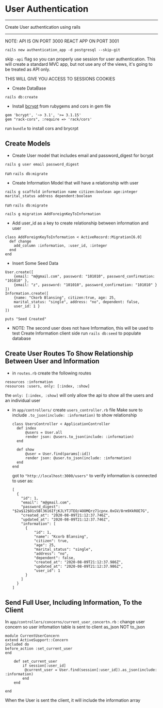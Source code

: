 # User Authentication

---

Create User authentication using rails

---

NOTE:
API IS ON PORT 3000
REACT APP ON PORT 3001

```
rails new authentication_app -d postgresql --skip-git
```

skip `-api` flag so you can properly use session for user authentication. This will create
a standard MVC app, but not use any of the views, it's going to be treated as API only.

THIS WILL GIVE YOU ACCESS TO SESSIONS COOKIES

- Create DataBase

```
rails db:create
```

- Install [bcrypt](https://rubygems.org/gems/bcrypt) from rubygems and cors in gem file

```
gem 'bcrypt', '~> 3.1', '>= 3.1.15'
gem "rack-cors", :require => 'rack/cors'
```

run `bundle` to install cors and brycrpt

## Create Models

- Create User model that includes email and password_digest for bcrypt

```
rails g user email password_digest
```

run `rails db:migrate`

- Create Information Model that will have a relationship with user

```
rails g scaffold information name citizen:boolean age:integer marital_status address dependent:boolean
```

run `rails db:migrate`

```
rails g migration AddForeignKeyToInformation
```

- Add user_id as a key to create relationship between information and user

```
class AddForeignKeyToInformation < ActiveRecord::Migration[6.0]
  def change
    add_column :information, :user_id, :integer
  end
end

```

- Insert Some Seed Data

```
User.create([
    {email: "m@gmail.com", password: "101010", password_confirmation: "101010" },
    {email: "z", password: "101010", password_confirmation: "101010" }
])
Information.create([
    {name: "Ckorb Blansing", citizen:true, age: 25,
    marital_status: "single", address: "no", dependent: false,
    user_id: 1 }
])

puts "Seed Created"
```

- NOTE: The second user does not have Information, this will be used to test Create Information client side
  run `rails db:seed` to populate database

## Create User Routes To Show Relationship Between User and Information

- in `routes.rb` create the following routes

```
resources :information
resources :users, only: [:index, :show]
```

the `only: [:index, :show]` will only allow the api to show all the users and an individual user

- in `app/controllers/` create `users_controller.rb` file
  Make sure to include `.to_json(include: :information)` to show relationship

  ```
  class UsersController < ApplicationController
    def index
        @users = User.all
        render json: @users.to_json(include: :information)
    end

    def show
        @user = User.find(params[:id])
        render json: @user.to_json(include: :information)
    end
  end
  ```

  got to `"http://localhost:3000/users"` to verify information is connected to user as:

  ```
  [
    {
      "id": 1,
      "email": "m@gmail.com",
      "password_digest": "$2a$12$O1s5Bl3616IfjKJLYTJTEO/4OOMQrz71cpnx.0xGV/8rm9XkROE7G",
      "created_at": "2020-08-09T21:12:37.746Z",
      "updated_at": "2020-08-09T21:12:37.746Z",
      "information": [
        {
            "id": 1,
            "name": "Kcorb Blansing",
            "citizen": true,
            "age": 25,
            "marital_status": "single",
            "address": "no",
            "dependent": false,
            "created_at": "2020-08-09T21:12:37.986Z",
            "updated_at": "2020-08-09T21:12:37.986Z",
            "user_id": 1
        }
      ]
    }
  ]
  ```

## Send Full User, Including Information, To the Client

In `app/controllers/concerns/current_user_concertn.rb` :
change user concern so user infomation table is sent to client
as_json NOT to_json

```
module CurrentUserConcern
extend ActiveSupport::Concern
included do
before_action :set_current_user
end

    def set_current_user
        if session[:user_id]
         @current_user = User.find(session[:user_id]).as_json(include: :information)
        end
    end

end

```

When the User is sent the client, it will include the information array
